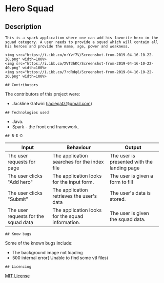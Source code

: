 # Hero Squad
## Description
```
This is a spark application where one can add his favorite hero in the squad category. A user needs to provide a squad which will contain all his heroes and provide the name, age, power and weakness.

<img src="https://i.ibb.co/nrYvf7V/Screenshot-from-2019-04-16-10-22-28.png" width=100%>
<img src="https://i.ibb.co/XVT3hKC/Screenshot-from-2019-04-16-10-22-40.png" width=100%>
<img src="https://i.ibb.co/7rdRdq8/Screenshot-from-2019-04-16-10-22-20.png" width=100%>

## Contributors
```
The contributors of this project were:
* Jackline Gatwiri (jaciegatz@gmail.com)
```
## Technologies used
```
* Java.
* Spark - the front end framework.
```
## B-D-D
```
| Input                                | Behaviour                                        | Output                                      |
|--------------------------------------|--------------------------------------------------|---------------------------------------------|
| The user requests for page           | The application searches for the index file      | The user is presented with the landing page |
| The user clicks "Add hero"           | The application looks for the input form.        | The user is given a form to fill            |
| The user clicks "Submit"             | The application retrieves the user's data        | The user's data is stored.                  |
| The user requests for the squad data | The application looks for the squad information. | The user is given the squad data.           |
```
## Know bugs
```
Some of the known bugs include:
* The background image not loading
* 500 internal error( Unable to find some vtl files)
```
## Licencing
```
[MIT License](https://choosealicense.com/licenses/mit/)

```
